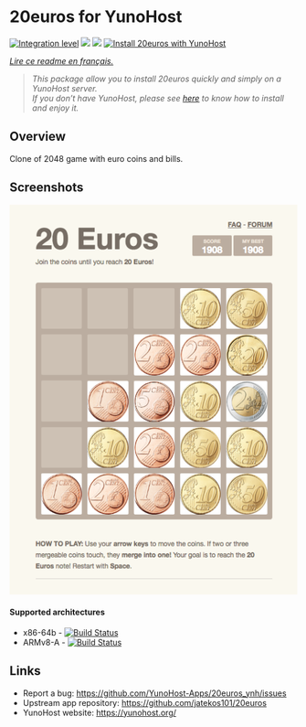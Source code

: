 # 20euros for YunoHost

[![Integration level](https://dash.yunohost.org/integration/20euros.svg)](https://dash.yunohost.org/appci/app/20euros) ![](https://ci-apps.yunohost.org/ci/badges/20euros.status.svg) ![](https://ci-apps.yunohost.org/ci/badges/20euros.maintain.svg)  [![Install 20euros with YunoHost](https://install-app.yunohost.org/install-with-yunohost.png)](https://install-app.yunohost.org/?app=20euros)

*[Lire ce readme en français.](./README_fr.md)*

> *This package allow you to install 20euros quickly and simply on a YunoHost server.  
If you don’t have YunoHost, please see [here](https://yunohost.org/#/install) to know how to install and enjoy it.*

## Overview

Clone of 2048 game with euro coins and bills.

## Screenshots

![](Screenshot-20euros.jpg)

#### Supported architectures

* x86-64b - [![Build Status](https://ci-apps.yunohost.org/ci/logs/20euros%20%28Apps%29.svg)](https://ci-apps.yunohost.org/ci/apps/20euros/)
* ARMv8-A - [![Build Status](https://ci-apps-arm.yunohost.org/ci/logs/20euros%20%28Apps%29.svg)](https://ci-apps-arm.yunohost.org/ci/apps/20euros/)

## Links

 * Report a bug: https://github.com/YunoHost-Apps/20euros_ynh/issues
 * Upstream app repository: https://github.com/jatekos101/20euros
 * YunoHost website: https://yunohost.org/
